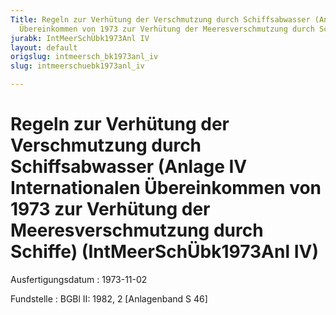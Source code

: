 ```yaml
---
Title: Regeln zur Verhütung der Verschmutzung durch Schiffsabwasser (Anlage IV Internationalen
  Übereinkommen von 1973 zur Verhütung der Meeresverschmutzung durch Schiffe)
jurabk: IntMeerSchÜbk1973Anl IV
layout: default
origslug: intmeersch_bk1973anl_iv
slug: intmeerschuebk1973anl_iv

---
```


# Regeln zur Verhütung der Verschmutzung durch Schiffsabwasser (Anlage IV Internationalen Übereinkommen von 1973 zur Verhütung der Meeresverschmutzung durch Schiffe) (IntMeerSchÜbk1973Anl IV)

Ausfertigungsdatum
:   1973-11-02

Fundstelle
:   BGBl II: 1982, 2 [Anlagenband S 46]

